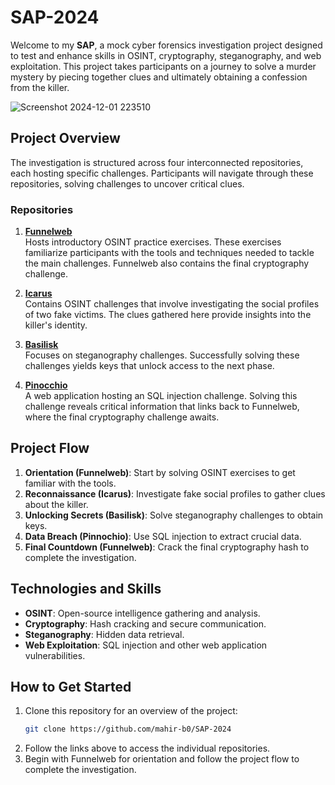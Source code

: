 # SAP-2024

Welcome to my **SAP**, a mock cyber forensics investigation project designed to test and enhance skills in OSINT, cryptography, steganography, and web exploitation. This project takes participants on a journey to solve a murder mystery by piecing together clues and ultimately obtaining a confession from the killer.

![Screenshot 2024-12-01 223510](https://github.com/user-attachments/assets/791e022b-be4c-4ae0-94fa-a2a0783e7489)

## Project Overview

The investigation is structured across four interconnected repositories, each hosting specific challenges. Participants will navigate through these repositories, solving challenges to uncover critical clues.

### **Repositories**

1. **[Funnelweb](https://github.com/mahir-b0/funnelweb)**  
   Hosts introductory OSINT practice exercises. These exercises familiarize participants with the tools and techniques needed to tackle the main challenges. Funnelweb also contains the final cryptography challenge.

2. **[Icarus](https://github.com/mahir-b0/icarus)**  
   Contains OSINT challenges that involve investigating the social profiles of two fake victims. The clues gathered here provide insights into the killer's identity.

3. **[Basilisk](https://github.com/mahir-b0/basilisk)**  
   Focuses on steganography challenges. Successfully solving these challenges yields keys that unlock access to the next phase.

4. **[Pinocchio](https://github.com/mahir-b0/pinocchio)**  
   A web application hosting an SQL injection challenge. Solving this challenge reveals critical information that links back to Funnelweb, where the final cryptography challenge awaits.

## Project Flow

1. **Orientation (Funnelweb)**: Start by solving OSINT exercises to get familiar with the tools.
2. **Reconnaissance (Icarus)**: Investigate fake social profiles to gather clues about the killer.
3. **Unlocking Secrets (Basilisk)**: Solve steganography challenges to obtain keys.
4. **Data Breach (Pinnochio)**: Use SQL injection to extract crucial data.
5. **Final Countdown (Funnelweb)**: Crack the final cryptography hash to complete the investigation.

## Technologies and Skills

- **OSINT**: Open-source intelligence gathering and analysis.
- **Cryptography**: Hash cracking and secure communication.
- **Steganography**: Hidden data retrieval.
- **Web Exploitation**: SQL injection and other web application vulnerabilities.

## How to Get Started

1. Clone this repository for an overview of the project:
   ```bash
   git clone https://github.com/mahir-b0/SAP-2024
   ```
2. Follow the links above to access the individual repositories.
3. Begin with Funnelweb for orientation and follow the project flow to complete the investigation.

